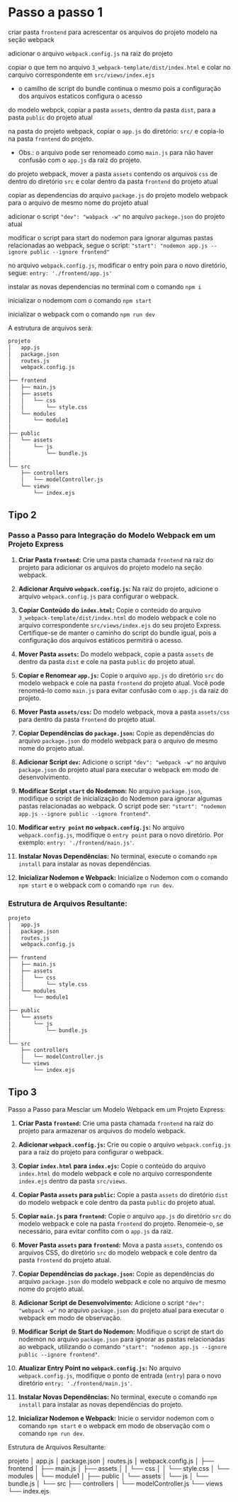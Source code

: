# Passo a passo 1

criar pasta `frontend` para acrescentar os arquivos do projeto modelo na seção webpack

adicionar o arquivo `webpack.config.js` na raiz do projeto

copiar o que tem no arquivo `3_webpack-template/dist/index.html` e colar no carquivo correspondente em `src/views/index.ejs`
- o camilho de script do bundle continua o mesmo pois a configuração dos arquivos estaticos configura o acesso

do modelo webpck, copiar a pasta `assets`, dentro da pasta `dist`, para a pasta `public` do projeto atual

na pasta do projeto webpack, copiar o `app.js` do diretório: `src/` e copia-lo na pasta `frontend` do projeto.
- Obs.: o arquivo pode ser renomeado como `main.js` para não haver confusão com o `app.js` da raiz do projeto.

do projeto webpack, mover a pasta `assets` contendo os arquivos `css` de dentro do diretório `src` e colar dentro da pasta `frontend` do projeto atual

copiar as dependencias do arquivo `package.js` do projeto modelo webpack para o arquivo de mesmo nome do projeto atual

adicionar o script `"dev": "wabpack -w"` no arquivo `packege.json` do projeto atual

modificar o script para start do nodemon para ignorar algumas pastas relacionadas ao webpack, segue o script: `"start": "nodemon app.js --ignore public --ignore frontend"`

no arquivo `webpack.config.js`, modificar o entry poin para o novo diretório, segue: `entry: './frontend/app.js'`

instalar as novas dependencias no terminal com o comando `npm i`

inicializar o nodemom com o comando `npm start`

inicializar o webpack com o comando `npm run dev`

A estrutura de arquivos será:

~~~txt
projeto
│   app.js
│   package.json
│   routes.js
│   webpack.config.js
│
├── frontend
│   ├── main.js
│   ├── assets
│   │   └── css
│   │       └── style.css
│   └── modules
│       └── module1
│
├── public
│   └── assets
│       └── js
│           └── bundle.js
│
└── src
    ├── controllers
    │   └── modelController.js
    └── views
        └── index.ejs
~~~


## Tipo 2

### Passo a Passo para Integração do Modelo Webpack em um Projeto Express

1. **Criar Pasta `frontend`:**
   Crie uma pasta chamada `frontend` na raiz do projeto para adicionar os arquivos do projeto modelo na seção webpack.

2. **Adicionar Arquivo `webpack.config.js`:**
   Na raiz do projeto, adicione o arquivo `webpack.config.js` para configurar o webpack.

3. **Copiar Conteúdo do `index.html`:**
   Copie o conteúdo do arquivo `3_webpack-template/dist/index.html` do modelo webpack e cole no arquivo correspondente `src/views/index.ejs` do seu projeto Express. Certifique-se de manter o caminho do script do bundle igual, pois a configuração dos arquivos estáticos permitirá o acesso.

4. **Mover Pasta `assets`:**
   Do modelo webpack, copie a pasta `assets` de dentro da pasta `dist` e cole na pasta `public` do projeto atual.

5. **Copiar e Renomear `app.js`:**
   Copie o arquivo `app.js` do diretório `src` do modelo webpack e cole na pasta `frontend` do projeto atual. Você pode renomeá-lo como `main.js` para evitar confusão com o `app.js` da raiz do projeto.

6. **Mover Pasta `assets/css`:**
   Do modelo webpack, mova a pasta `assets/css` para dentro da pasta `frontend` do projeto atual.

7. **Copiar Dependências do `package.json`:**
   Copie as dependências do arquivo `package.json` do modelo webpack para o arquivo de mesmo nome do projeto atual.

8. **Adicionar Script `dev`:**
   Adicione o script `"dev": "webpack -w"` no arquivo `package.json` do projeto atual para executar o webpack em modo de desenvolvimento.

9. **Modificar Script `start` do Nodemon:**
   No arquivo `package.json`, modifique o script de inicialização do Nodemon para ignorar algumas pastas relacionadas ao webpack. O script pode ser: `"start": "nodemon app.js --ignore public --ignore frontend"`.

10. **Modificar `entry point` no `webpack.config.js`:**
    No arquivo `webpack.config.js`, modifique o `entry point` para o novo diretório. Por exemplo: `entry: './frontend/main.js'`.

11. **Instalar Novas Dependências:**
    No terminal, execute o comando `npm install` para instalar as novas dependências.

12. **Inicializar Nodemon e Webpack:**
    Inicialize o Nodemon com o comando `npm start` e o webpack com o comando `npm run dev`.

### Estrutura de Arquivos Resultante:

~~~txt
projeto
│   app.js
│   package.json
│   routes.js
│   webpack.config.js
│
├── frontend
│   ├── main.js
│   ├── assets
│   │   └── css
│   │       └── style.css
│   └── modules
│       └── module1
│
├── public
│   └── assets
│       └── js
│           └── bundle.js
│
└── src
    ├── controllers
    │   └── modelController.js
    └── views
        └── index.ejs
~~~



## Tipo 3

Passo a Passo para Mesclar um Modelo Webpack em um Projeto Express:

1. **Criar Pasta `frontend`:**
   Crie uma pasta chamada `frontend` na raiz do projeto para armazenar os arquivos do modelo webpack.

2. **Adicionar `webpack.config.js`:**
   Crie ou copie o arquivo `webpack.config.js` para a raiz do projeto para configurar o webpack.

3. **Copiar `index.html` para `index.ejs`:**
   Copie o conteúdo do arquivo `index.html` do modelo webpack e cole no arquivo correspondente `index.ejs` dentro da pasta `src/views`.

4. **Copiar Pasta `assets` para `public`:**
   Copie a pasta `assets` do diretório `dist` do modelo webpack e cole dentro da pasta `public` do projeto atual.

5. **Copiar `main.js` para `frontend`:**
   Copie o arquivo `app.js` do diretório `src` do modelo webpack e cole na pasta `frontend` do projeto. 
   Renomeie-o, se necessário, para evitar conflito com o `app.js` da raiz.

6. **Mover Pasta `assets` para `frontend`:**
   Mova a pasta `assets`, contendo os arquivos CSS, do diretório `src` do modelo webpack e cole dentro da pasta `frontend` do projeto atual.

7. **Copiar Dependências do `package.json`:**
   Copie as dependências do arquivo `package.json` do modelo webpack e cole no arquivo de mesmo nome do projeto atual.

8. **Adicionar Script de Desenvolvimento:**
   Adicione o script `"dev": "webpack -w"` no arquivo `package.json` do projeto atual para executar o webpack em modo de observação.

9. **Modificar Script de Start do Nodemon:**
   Modifique o script de start do nodemon no arquivo `package.json` para ignorar as pastas relacionadas ao webpack, utilizando o comando `"start": "nodemon app.js --ignore public --ignore frontend"`.

10. **Atualizar Entry Point no `webpack.config.js`:**
    No arquivo `webpack.config.js`, modifique o ponto de entrada (`entry`) para o novo diretório `entry: './frontend/main.js'`.

11. **Instalar Novas Dependências:**
    No terminal, execute o comando `npm install` para instalar as novas dependências do projeto.

12. **Inicializar Nodemon e Webpack:**
    Inicie o servidor nodemon com o comando `npm start` e o webpack em modo de observação com o comando `npm run dev`.

Estrutura de Arquivos Resultante:

projeto
│   app.js
│   package.json
│   routes.js
│   webpack.config.js
│
├── frontend
│   ├── main.js
│   ├── assets
│   │   └── css
│   │       └── style.css
│   └── modules
│       └── module1
│
├── public
│   └── assets
│       └── js
│           └── bundle.js
│
└── src
    ├── controllers
    │   └── modelController.js
    └── views
        └── index.ejs
